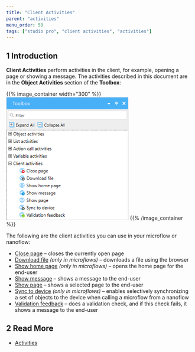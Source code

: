 ```yaml
---
title: "Client Activities"
parent: "activities"
menu_order: 50
tags: ["studio pro", "client activities", "activities"]
---
```


## 1 Introduction

**Client Activities** perform activities in the client, for example, opening a page or showing a message. The activities described in this document are in the **Object Activities** section of the **Toolbox**:

{{% image_container width="300" %}}
![Client Activities](attachments/client-activities/client-activities.png)
{{% /image_container %}}

The following are the client activities you can use in your microflow or nanoflow:

* [Close page](close-page) – closes the currently open page
* [Download file](download-file) *(only in microflows)* – downloads a file using the browser
* [Show home page](show-home-page) *(only in microflows)* – opens the home page for the end-user 
* [Show message](show-message) – shows a message to the end-user
* [Show page](show-page) – shows a selected page to the end-user
* [Sync to device](sync-to-device) *(only in microflows)* – enables selectively synchronizing a set of objects to the device when calling a microflow from a nanoflow
* [Validation feedback](validation-feedback) – does a validation check, and if this check fails, it shows a message to the end-user


## 2 Read More

* [Activities](activities)